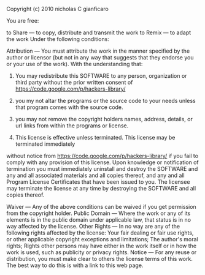 Copyright (c) 2010 nicholas C gianficaro

You are free:

to Share — to copy, distribute and transmit the work
to Remix — to adapt the work
Under the following conditions:

Attribution — You must attribute the work in the manner specified by the author or licensor (but not in any way that suggests that they endorse you or your use of the work).
With the understanding that:

1. You may redistribute this SOFTWARE to any person, organization or third party without the prior written consent of https://code.google.com/p/hackers-library/

2. you my not altar the programs or the source code to your needs unless that program comes with the source code.

3. you may not remove the copyright holders names, address, details, or url links from within the programs or license.

4. This license is effective unless terminated. This license may be terminated immediately

without notice from https://code.google.com/p/hackers-library/ if you fail to comply with any provision of this license. Upon knowledge or notification of termination you must immediately uninstall and destroy the SOFTWARE and any and all associated materials and all copies thereof, and any and all Program License Certificates that have been issued to you. The licensee may terminate the license at any time by destroying the SOFTWARE and all copies thereof.

Waiver — Any of the above conditions can be waived if you get permission from the copyright holder.
Public Domain — Where the work or any of its elements is in the public domain under applicable law, that status is in no way affected by the license.
Other Rights — In no way are any of the following rights affected by the license:
Your fair dealing or fair use rights, or other applicable copyright exceptions and limitations;
The author's moral rights;
Rights other persons may have either in the work itself or in how the work is used, such as publicity or privacy rights.
Notice — For any reuse or distribution, you must make clear to others the license terms of this work. The best way to do this is with a link to this web page.